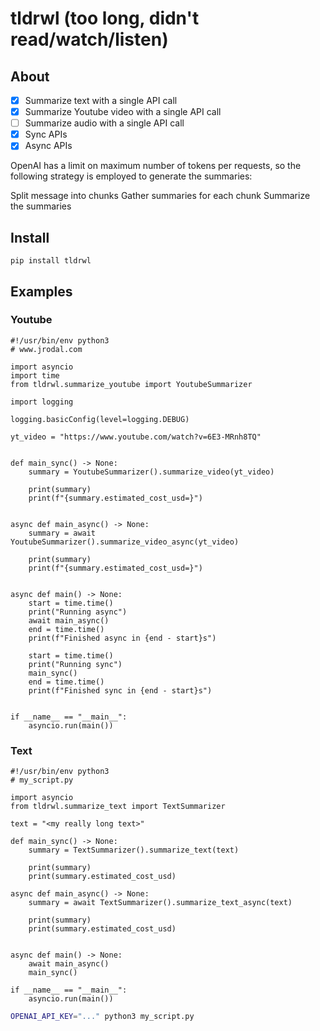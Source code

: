 # tldrwl (too long, didn't read/watch/listen)

## About

- [x] Summarize text with a single API call
- [x] Summarize Youtube video with a single API call
- [ ] Summarize audio with a single API call
- [x] Sync APIs
- [x] Async APIs

OpenAI has a limit on maximum number of tokens per requests, so the following strategy is employed to generate the summaries:

Split message into chunks
Gather summaries for each chunk
Summarize the summaries

## Install

```
pip install tldrwl
```

## Examples

### Youtube

```python3
#!/usr/bin/env python3
# www.jrodal.com

import asyncio
import time
from tldrwl.summarize_youtube import YoutubeSummarizer

import logging

logging.basicConfig(level=logging.DEBUG)

yt_video = "https://www.youtube.com/watch?v=6E3-MRnh8TQ"


def main_sync() -> None:
    summary = YoutubeSummarizer().summarize_video(yt_video)

    print(summary)
    print(f"{summary.estimated_cost_usd=}")


async def main_async() -> None:
    summary = await YoutubeSummarizer().summarize_video_async(yt_video)

    print(summary)
    print(f"{summary.estimated_cost_usd=}")


async def main() -> None:
    start = time.time()
    print("Running async")
    await main_async()
    end = time.time()
    print(f"Finished async in {end - start}s")

    start = time.time()
    print("Running sync")
    main_sync()
    end = time.time()
    print(f"Finished sync in {end - start}s")


if __name__ == "__main__":
    asyncio.run(main())
```

### Text

```python3
#!/usr/bin/env python3
# my_script.py

import asyncio
from tldrwl.summarize_text import TextSummarizer

text = "<my really long text>"

def main_sync() -> None:
    summary = TextSummarizer().summarize_text(text)

    print(summary)
    print(summary.estimated_cost_usd)

async def main_async() -> None:
    summary = await TextSummarizer().summarize_text_async(text)

    print(summary)
    print(summary.estimated_cost_usd)


async def main() -> None:
    await main_async()
    main_sync()

if __name__ == "__main__":
    asyncio.run(main())
```

```bash
OPENAI_API_KEY="..." python3 my_script.py
```
